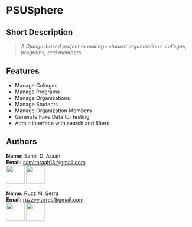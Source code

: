 # **PSUSphere**

## Short Description
> *A Django-based project to manage student organizations, colleges, programs, and members.*

## Features
- Manage Colleges
- Manage Programs
- Manage Organizations
- Manage Students
- Manage Organization Members
- Generate Fake Data for testing
- Admin interface with search and filters

## Authors  
**Name:** Samir D. Araah    
**Email:** samiraraah18@gmail.com  
<a href="https://github.com/xamzzs"><img src="https://github.com/gauravghongde/social-icons/blob/master/PNG/White/Github_white.png?raw=true" width=50></a>
<a href="https://www.facebook.com/samir.dima.1291"><img src="https://github.com/gauravghongde/social-icons/blob/master/PNG/Color/Facebook.png?raw=true" width=50></a>

**Name:** Ruzz M. Serra  
**Email:** ruzzyy.arres@gmail.com  
<a href="https://github.com/Ruzzyyyy"><img src="https://github.com/gauravghongde/social-icons/blob/master/PNG/White/Github_white.png?raw=true" width=50></a>
<a href="https://www.facebook.com/zzurlimor.arres"><img src="https://github.com/gauravghongde/social-icons/blob/master/PNG/Color/Facebook.png?raw=true" width=50></a>
